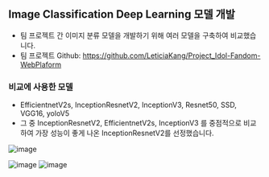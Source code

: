 ## Image Classification Deep Learning 모델 개발
- 팀 프로젝트 간 이미지 분류 모델을 개발하기 위해 여러 모델을 구축하여 비교했습니다.
- 팀 프로젝트 Github: https://github.com/LeticiaKang/Project_Idol-Fandom-WebPlaform
  
### 비교에 사용한 모델
- EfficientnetV2s, InceptionResnetV2, InceptionV3, Resnet50, SSD, VGG16, yoloV5
- 그 중 InceptionResnetV2, EfficientnetV2s, InceptionV3 를 중점적으로 비교하여 가장 성능이 좋게 나온 InceptionResnetV2를 선정했습니다.

![image](https://github.com/LeticiaKang/DL_Image-Classification/assets/87592790/4042b9c7-28a2-4517-be14-e45f43791f52)

![image](https://github.com/LeticiaKang/DL_Image-Classification/assets/87592790/d41eeaa7-e5f1-4f76-b865-53c38a19758f)
![image](https://github.com/LeticiaKang/DL_Image-Classification/assets/87592790/7027aeef-d78c-4574-bfc7-9a9c6a3c8fec)
